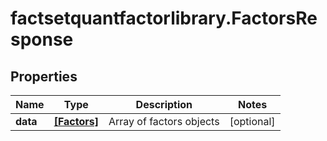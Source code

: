 # factsetquantfactorlibrary.FactorsResponse

## Properties

Name | Type | Description | Notes
------------ | ------------- | ------------- | -------------
**data** | [**[Factors]**](Factors.md) | Array of factors objects | [optional] 


